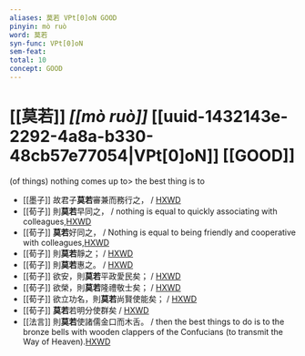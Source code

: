 ```yaml
---
aliases: 莫若 VPt[0]oN GOOD
pinyin: mò ruò
word: 莫若
syn-func: VPt[0]oN
sem-feat: 
total: 10
concept: GOOD 
---
```

# [[莫若]] *[[mò ruò]]*  [[uuid-1432143e-2292-4a8a-b330-48cb57e77054|VPt[0]oN]] [[GOOD]]
(of things) nothing comes up to> the best thing is to
 - [[墨子]] 故君子**莫若**審兼而務行之，
                     / [HXWD](https://hxwd.org/textview.html?location=CH1a0938_CHANT_004-17a.6)
 - [[荀子]] 則**莫若**早同之，
                     / nothing is equal to quickly associating with colleagues,[HXWD](https://hxwd.org/textview.html?location=KR3a0002_tls_007-4a.13)
 - [[荀子]] **莫若**好同之，
                     / Nothing is equal to being friendly and cooperative with colleagues,[HXWD](https://hxwd.org/textview.html?location=KR3a0002_tls_007-4a.6)
 - [[荀子]] 則**莫若**靜之；
                     / [HXWD](https://hxwd.org/textview.html?location=KR3a0002_tls_009-5a.7)
 - [[荀子]] 則**莫若**惠之。
                     / [HXWD](https://hxwd.org/textview.html?location=KR3a0002_tls_009-5a.9)
 - [[荀子]] 欲安，則**莫若**平政愛民矣；
                     / [HXWD](https://hxwd.org/textview.html?location=KR3a0002_tls_009-6a.3)
 - [[荀子]] 欲榮，則**莫若**隆禮敬士矣；
                     / [HXWD](https://hxwd.org/textview.html?location=KR3a0002_tls_009-6a.4)
 - [[荀子]] 欲立功名，則**莫若**尚賢使能矣；
                     / [HXWD](https://hxwd.org/textview.html?location=KR3a0002_tls_009-6a.5)
 - [[荀子]] **莫若**若明分使群矣 / [HXWD](https://hxwd.org/textview.html?location=KR3a0002_tls_010-1a.41)
 - [[法言]] 則**莫若**使諸儒金口而木舌。 / then the best things to do is to the bronze bells with wooden clappers of the Confucians (to transmit the Way of Heaven).[HXWD](https://hxwd.org/textview.html?location=KR3a0009_tls_001-3a.6)